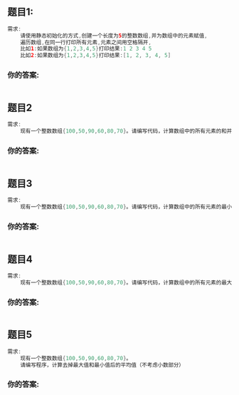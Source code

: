 ## 题目1:

```java
需求:
	请使用静态初始化的方式,创建一个长度为5的整数数组,并为数组中的元素赋值,
	遍历数组,在同一行打印所有元素,元素之间用空格隔开,
	比如1:如果数组为{1,2,3,4,5}打印结果:1 2 3 4 5
    比如2:如果数组为{1,2,3,4,5}打印结果:[1, 2, 3, 4, 5]
```

### 你的答案:

```java

```



## 题目2

```java
需求:
	现有一个整数数组{100,50,90,60,80,70}。请编写代码，计算数组中的所有元素的和并打印。
```



### 你的答案:

```java

```



## 题目3

```java
需求:
	现有一个整数数组{100,50,90,60,80,70}。请编写代码，计算数组中的所有元素的最小值并打印。
```



### 你的答案:

```java

```



## 题目4

```java
需求:
	现有一个整数数组{100,50,90,60,80,70}。请编写代码，计算数组中的所有元素的最大值并打印。
```



### 你的答案:

```java

```



## 题目5

```java
需求:
	现有一个整数数组{100,50,90,60,80,70}。
	请编写程序，计算去掉最大值和最小值后的平均值（不考虑小数部分）
```



### 你的答案:

```java

```

